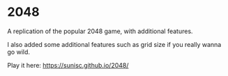 # 2048
A replication of the popular 2048 game, with additional features.

I also added some additional features such as grid size if you really wanna go wild.

Play it here: https://sunisc.github.io/2048/

